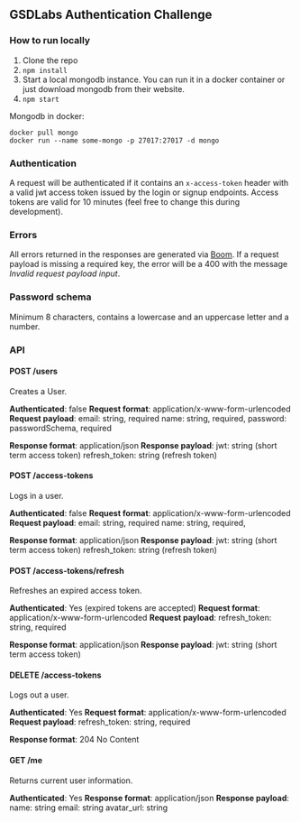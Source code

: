 ## GSDLabs Authentication Challenge

### How to run locally
  1) Clone the repo
  2) `npm install`
  3) Start a local mongodb instance. You can run it in a docker container or just download mongodb from their website.
  4) `npm start`

Mongodb in docker:
```
docker pull mongo
docker run --name some-mongo -p 27017:27017 -d mongo
```

### Authentication
A request will be authenticated if it contains an `x-access-token` header with a valid jwt access token issued by the login or signup endpoints. Access tokens are valid for 10 minutes (feel free to change this during development).

### Errors
All errors returned in the responses are generated via [Boom](https://github.com/hapijs/boom). If a request payload is missing a required key, the error will be a 400 with the message *Invalid request payload input*.

### Password schema
Minimum 8 characters, contains a lowercase and an uppercase letter and a number.

### API
#### POST /users
Creates a User.

**Authenticated**: false
**Request format**: application/x-www-form-urlencoded
**Request payload**:
  email: string, required
  name: string, required,
  password: passwordSchema, required

**Response format**: application/json
**Response payload**:
  jwt: string (short term access token)
  refresh_token: string (refresh token)


#### POST /access-tokens
Logs in a user.

**Authenticated**: false
**Request format**: application/x-www-form-urlencoded 
**Request payload**:
  email: string, required
  name: string, required,

**Response format**: application/json
**Response payload**:
  jwt: string (short term access token)
  refresh_token: string (refresh token)

#### POST /access-tokens/refresh
Refreshes an expired access token.

**Authenticated**: Yes (expired tokens are accepted)
**Request format**: application/x-www-form-urlencoded 
**Request payload**:
  refresh_token: string, required

**Response format**: application/json
**Response payload**:
  jwt: string (short term access token)

#### DELETE /access-tokens
Logs out a user.

**Authenticated**: Yes
**Request format**: application/x-www-form-urlencoded 
**Request payload**:
  refresh_token: string, required

**Response format**: 204 No Content

#### GET /me
Returns current user information.

**Authenticated**: Yes
**Response format**: application/json
**Response payload**:
  name: string
  email: string
  avatar_url: string
